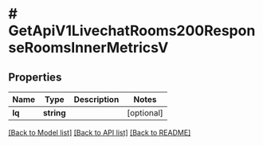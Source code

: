 # # GetApiV1LivechatRooms200ResponseRoomsInnerMetricsV

## Properties

Name | Type | Description | Notes
------------ | ------------- | ------------- | -------------
**lq** | **string** |  | [optional]

[[Back to Model list]](../../README.md#models) [[Back to API list]](../../README.md#endpoints) [[Back to README]](../../README.md)
